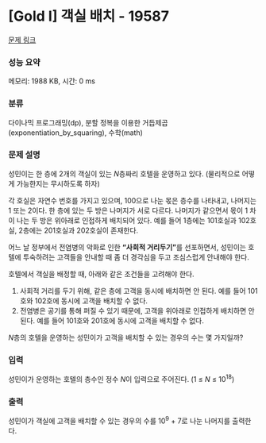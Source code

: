 # [Gold I] 객실 배치 - 19587 

[문제 링크](https://www.acmicpc.net/problem/19587) 

### 성능 요약

메모리: 1988 KB, 시간: 0 ms

### 분류

다이나믹 프로그래밍(dp), 분할 정복을 이용한 거듭제곱(exponentiation_by_squaring), 수학(math)

### 문제 설명

<p>성민이는 한 층에 2개의 객실이 있는 <em>N</em>층짜리 호텔을 운영하고 있다. (물리적으로 어떻게 가능한지는 무시하도록 하자)</p>

<p>각 호실은 자연수 번호를 가지고 있으며, 100으로 나눈 몫은 층수를 나타내고, 나머지는 1 또는 2이다. 한 층에 있는 두 방은 나머지가 서로 다르다. 나머지가 같으면서 몫이 1 차이 나는 두 방은 위아래로 인접하게 배치되어 있다. 예를 들어 1층에는 101호실과 102호실, 2층에는 201호실과 202호실이 존재한다.</p>

<p>어느 날 정부에서 전염병의 악화로 인한 <strong>“사회적 거리두기”</strong>를 선포하면서, 성민이는 호텔에 투숙하려는 고객들을 안내할 때 좀 더 경각심을 두고 조심스럽게 안내해야 한다.</p>

<p>호텔에서 객실을 배정할 때, 아래와 같은 조건들을 고려해야 한다.</p>

<ol>
	<li>사회적 거리를 두기 위해, 같은 층에 고객을 동시에 배치하면 안 된다. 예를 들어 101호와 102호에 동시에 고객을 배치할 수 없다.</li>
	<li>전염병은 공기를 통해 퍼질 수 있기 때문에, 고객을 위아래로 인접하게 배치하면 안 된다. 예를 들어 101호와 201호에 동시에 고객을 배치할 수 없다.</li>
</ol>

<p><em>N</em>층의 호텔을 운영하는 성민이가 고객을 배치할 수 있는 경우의 수는 몇 가지일까?</p>

### 입력 

 <p>성민이가 운영하는 호텔의 층수인 정수 <em>N</em>이 입력으로 주어진다. (1 ≤ <em>N</em> ≤ 10<sup>18</sup>)</p>

### 출력 

 <p>성민이가 객실에 고객을 배치할 수 있는 경우의 수를 10<sup>9</sup> + 7로 나눈 나머지를 출력한다.</p>

